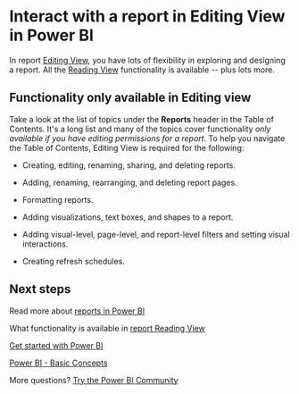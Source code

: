 ﻿<properties
   pageTitle="Interact with a report in Editing View in Power BI"
   description="Interact with a report in Editing View in Power BI"
   services="powerbi"
   documentationCenter=""
   authors="mihart"
   manager="erikre"
   backup=""
   editor=""
   tags=""
   qualityFocus="monitoring"
   qualityDate=""/>

<tags
   ms.service="powerbi"
   ms.devlang="NA"
   ms.topic="article"
   ms.tgt_pltfrm="NA"
   ms.workload="powerbi"
   ms.date="04/25/2017"
   ms.author="mihart"/>
# Interact with a report in Editing View in Power BI

In report [Editing View](powerbi-service-go-from-reading-view-to-editing-view.md), you have lots of flexibility in exploring and designing a report. All the [Reading View](powerbi-service-interact-with-a-report-in-reading-view.md) functionality is available -- plus lots more.

##    Functionality only available in Editing view
Take a look at the list of topics under the **Reports** header in the Table of Contents. It's a long list and many of the topics cover functionality *only available if you have editing permissions for a report*.  To help you navigate the Table of Contents, Editing View is required for the following:

-    Creating, editing, renaming, sharing, and deleting reports.

-    Adding, renaming, rearranging, and deleting report pages.
   
- Formatting reports.

-    Adding visualizations, text boxes, and shapes to a report.

- Adding visual-level, page-level, and report-level filters and setting visual interactions.

-    Creating refresh schedules.


## Next steps

Read more about [reports in Power BI](powerbi-service-reports.md)

What functionality is available in [report Reading View](powerbi-service-interact-with-a-report-in-reading-view.md)

[Get started with Power BI](powerbi-service-get-started.md)

[Power BI - Basic Concepts](powerbi-service-basic-concepts.md)﻿

More questions? [Try the Power BI Community](http://community.powerbi.com/)
